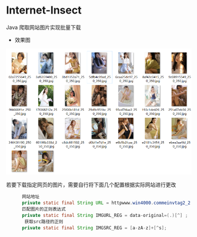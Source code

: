 # Internet-Insect
Java 爬取网站图片实现批量下载

- 效果图

![效果图](https://github.com/wss981086665/img-forder/blob/master/Internet-Insect/result.jpg)

若要下载指定网页的图片，需要自行将下面几个配置根据实际网站进行更改
``` java
      网站地址
      private static final String URL = httpwww.win4000.commeinvtag2_2.html;
      匹配图片的正则表达式
      private static final String IMGURL_REG = data-original=(.)[^] ;
       获取src路径的正则
      private static final String IMGSRC_REG = [a-zA-z]+[^s];
```
